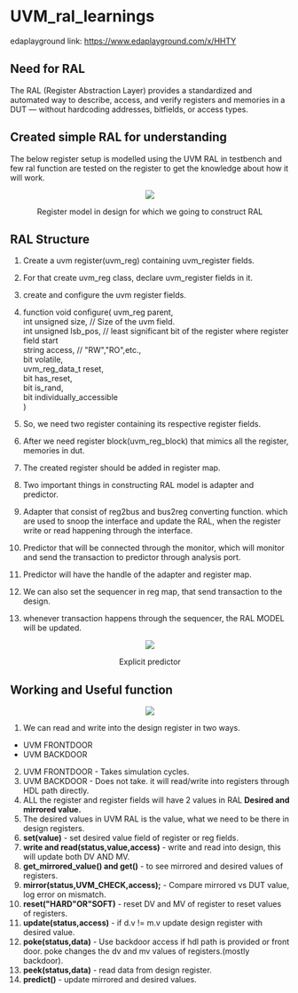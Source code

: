 # UVM_ral_learnings
edaplayground link: https://www.edaplayground.com/x/HHTY  
## Need for RAL
The RAL (Register Abstraction Layer) provides a standardized and automated way to describe, access, and verify registers and memories in a DUT — without hardcoding addresses, bitfields, or access types. 
## Created simple RAL for understanding
The below register setup is modelled using the UVM RAL in testbench and few ral function are tested on the register to get the knowledge about how it will work.
<div align="center">
  <image src = "https://github.com/user-attachments/assets/97cca516-148c-4496-828d-bc1e6fa391a8">  
</div> 
<p align="center">
    Register model in design for which we going to construct RAL
</p> 

## RAL Structure
1.  Create a uvm register(uvm_reg) containing uvm_register fields.
2.  For that create uvm_reg class, declare uvm_register fields in it.
3.  create and configure the uvm register fields.
4.  function void configure(
        uvm_reg parent,  
        int unsigned size, // Size of the uvm field.   
        int unsigned lsb_pos, // least significant bit of the register where register field start  
        string access,  // "RW","RO",etc.,  
        bit volatile,  
        uvm_reg_data_t reset,  
        bit has_reset,  
        bit is_rand,  
        bit individually_accessible  
    )  

5.  So, we need two register containing its respective register fields.
6.  After we need register block(uvm_reg_block) that mimics all the register, memories in dut.
7.  The created register should be added in register map.
8.  Two important things in constructing RAL model is adapter and predictor.
9.  Adapter that consist of reg2bus and bus2reg converting function. which are used to snoop the interface and update the RAL, when the register write or read happening through the interface.
10.  Predictor that will be connected through the monitor, which will monitor and send the transaction to predictor through analysis port.
11.  Predictor will have the handle of the adapter and register map.
12.  We can also set the sequencer in reg map, that send transaction to the design.
13.  whenever transaction happens through the sequencer, the RAL MODEL will be updated.
<div align="center">
  <image src = "https://github.com/user-attachments/assets/4f9a3d26-b9fc-4225-9d80-76ec26f2179e">  
</div> 
<p align="center">
    Explicit predictor
</p> 

## Working and Useful function
<div align="center">
  <image src = "https://github.com/user-attachments/assets/cfaf9f5c-8eab-4339-95bc-fc90e62212b0">  
</div>

1.  We can read and write into the design register in two ways.
-  UVM FRONTDOOR
-  UVM BACKDOOR
  
2.  UVM FRONTDOOR - Takes simulation cycles.
3.  UVM BACKDOOR - Does not take. it will read/write into registers through HDL path directly.
4.  ALL the register and register fields will have 2 values in RAL **Desired and mirrored value.**
5.  The desired values in UVM RAL is the value, what we need to be there in design registers.
6.  **set(value)** - set desired value field of register or reg fields.
7.  **write and read(status,value,access)** - write and read into design, this will update both DV AND MV.
8.  **get_mirrored_value() and get()** - to see mirrored and desired values of registers.
9.  **mirror(status,UVM_CHECK,access);** - Compare mirrored vs DUT value, log error on mismatch.
10.  **reset("HARD"OR"SOFT)** - reset DV and MV of register to reset values of registers.
11.  **update(status,access)** - if d.v != m.v update design register with desired value.
12.  **poke(status,data)** - Use backdoor access if hdl path is provided or front door. poke changes the dv and mv values of registers.(mostly backdoor).
13.  **peek(status,data)** - read data from design register.
14.  **predict()** - update mirrored and desired values.



